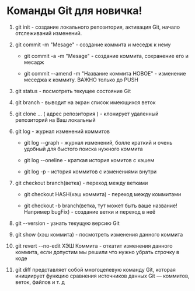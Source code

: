 # Команды Git для новичка!

1. git init - создание локального репозитория, активация Git, начало отслеживаний изменений.

2. git commit -m "Mesage" - создание коммита и меседж к нему
    
    * git commit -a -m "Mesage" - создание коммита, сохранение его и месадж

    * git commit --amend -m "Название коммита НОВОЕ" - изменение меседжа к коммиту. ВАЖНО только до PUSH

3. git status - посмотреть текущее состояние Git

4. git branch - выводит на экран список имеющихся веток

5. git clone ... ( адрес репозитория ) - клонирует удаленный репозиторий на Ваш локальный
6. git log - журнал изменений коммитов
    
    * git log --graph - журнал изменений, болле краткий и очень удобный для быстого поиска нужного коммита 

    * git log --oneline - краткая история комитов с хэшем

    * git log -p - история коммитов с изменениями внутри

7. git checkout branch(ветка) - переход между ветками 
    
    * git checkout HASH(хэш коммита) - переход между коммитами 

    * git checkout -b branch(ветка, тут может быть ваше название! Например bugFix) - создание ветки и переход в неё

8. git --version - узнать текущую версию Git

9. git show (хэш коммита) - посмотреть изменения данного коммита

10. git revert --no-edit ХЭШ Коммита - откатит изменения данного коммита, если допустим мы решили что нужно убрать строчку в коде
11. git diff представляет собой многоцелевую команду Git, которая инициирует функцию сравнения источников данных Git — коммитов, веток, файлов и т. д
